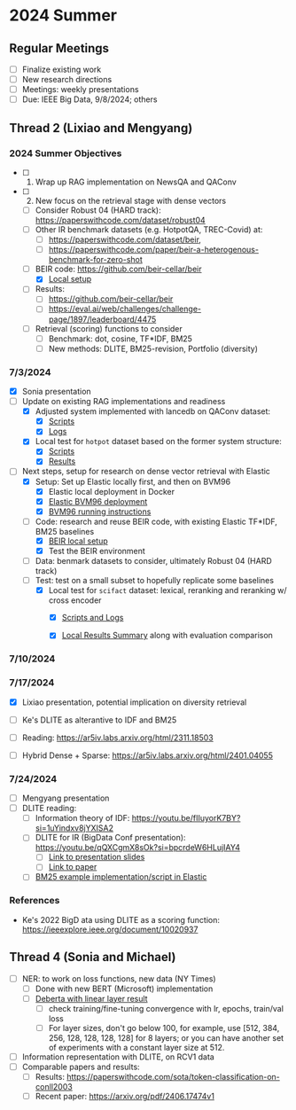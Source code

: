 # 2024 Summer

## Regular Meetings

* [ ] Finalize existing work
* [ ] New research directions
* [ ] Meetings: weekly presentations
* [ ] Due: IEEE Big Data, 9/8/2024; others

## Thread 2 (Lixiao and Mengyang)

### 2024 Summer Objectives

* [ ] 1. Wrap up RAG implementation on NewsQA and QAConv
* [ ] 2. New focus on the retrieval stage with dense vectors
  * [ ] Consider Robust 04 (HARD track): https://paperswithcode.com/dataset/robust04
  * [ ] Other IR benchmark datasets (e.g. HotpotQA, TREC-Covid) at: 
    * [ ] https://paperswithcode.com/dataset/beir, 
    * [ ] https://paperswithcode.com/paper/beir-a-heterogenous-benchmark-for-zero-shot
  * [ ] BEIR code: https://github.com/beir-cellar/beir
    * [x] [Local setup](./Thread2/BEIR/BEIR_local_setup.md)
  * [ ] Results: 
    * [ ] https://github.com/beir-cellar/beir
    * [ ] https://eval.ai/web/challenges/challenge-page/1897/leaderboard/4475
  * [ ] Retrieval (scoring) functions to consider
      * [ ] Benchmark: dot, cosine, TF*IDF, BM25
      * [ ] New methods: DLITE, BM25-revision, Portfolio (diversity)

### 7/3/2024

* [x] Sonia presentation
* [ ] Update on existing RAG implementations and readiness
    * [x] Adjusted system implemented with lancedb on QAConv dataset:
      * [x] [Scripts](./Thread2/Running_Scripts/qaconv_lancedb.ipynb)
      * [x] [Logs](./Thread2/Running_Scripts/combined_chunks3.log)
    * [x] Local test for `hotpot` dataset based on the former system structure:
      * [x] [Scripts](./Thread2/HOTPOT/QA_hotpot.ipynb)
      * [x] [Results](./Thread2/HOTPOT/output_hotpot.csv)      
* [ ] Next steps, setup for research on dense vector retrieval with Elastic
  * [x] Setup: Set up Elastic locally first, and then on BVM96
    * [x] Elastic local deployment in Docker
    * [x] [Elastic BVM96 deployment](./Thread2/BEIR/BEIR_setup.md/#4-elastic-deployment-on-bvm96)
    * [x] [BVM96 running instructions](./Thread2/BEIR/BEIR_setup.md/#5-workflow-of-running-the-scripts-on-the-remote-machine)
  * [ ] Code: research and reuse BEIR code, with existing Elastic TF*IDF, BM25 baselines
    * [x] [BEIR local setup](./Thread2/BEIR/BEIR_setup.md/#step-by-step-local-deployment-of-beir-code)
    * [x] Test the BEIR environment
  * [ ] Data: benmark datasets to consider, ultimately Robust 04 (HARD track)
  * [ ] Test: test on a small subset to hopefully replicate some baselines
    * [x] Local test for `scifact` dataset: lexical, reranking and reranking w/ cross encoder
      * [x] [Scripts and Logs](./Thread2/BEIR/BEIR_example_results)
      * [x] [Local Results Summary](./Thread2/BEIR/BEIR_local_results.md) along with evaluation comparison



### 7/10/2024

### 7/17/2024

* [x] Lixiao presentation, potential implication on diversity retrieval
* [ ] Ke's DLITE as alterantive to IDF and BM25
* [ ] Reading: https://ar5iv.labs.arxiv.org/html/2311.18503
* [ ] Hybrid Dense + Sparse: https://ar5iv.labs.arxiv.org/html/2401.04055


### 7/24/2024

* [ ] Mengyang presentation
* [ ] DLITE reading: 
  * [ ] Information theory of IDF: https://youtu.be/fIIuyorK7BY?si=1uYindxv8jYXISA2
  * [ ] DLITE for IR (BigData Conf presentation): https://youtu.be/qQXCgmX8sOk?si=bpcrdeW6HLujIAY4
    * [ ] [Link to presentation slides](Reading/dlite_ir_ke.pdf)
    * [ ] [Link to paper](https://www.tud.ttu.ee/im/Ahti.Lohk/Papers/Alternatives_to_Classic_BM25-IDF_based_on_a_New_Information_Theoretical_Framework%20%281%29.pdf)
  * [ ] [BM25 example implementation/script in Elastic](elastic_scoring.md)

### References

* Ke's 2022 BigD ata using DLITE as a scoring function: https://ieeexplore.ieee.org/document/10020937

## Thread 4 (Sonia and Michael)

* [ ] NER: to work on loss functions, new data (NY Times)
  * [ ] Done with new BERT (Microsoft) implementation
  * [ ] [Deberta with linear layer result](./Thread4/deberta_with_linear_layer)
    * [ ] check training/fine-tuning convergence with lr, epochs, train/val loss
    * [ ] For layer sizes, don't go below 100, for example, use [512, 384, 256, 128, 128, 128, 128] for 8 layers; or you can have another set of experiments with a constant layer size at 512. 
* [ ] Information representation with DLITE, on RCV1 data
* [ ] Comparable papers and results: 
  * [ ] Results: https://paperswithcode.com/sota/token-classification-on-conll2003
  * [ ] Recent paper: https://arxiv.org/pdf/2406.17474v1
